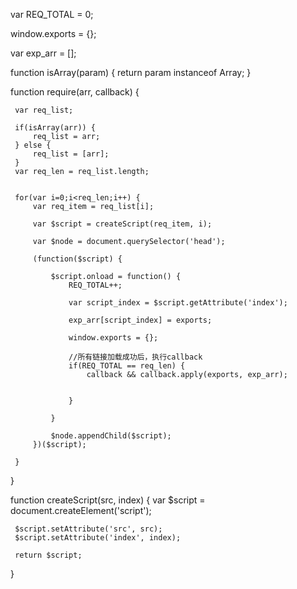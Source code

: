 var REQ_TOTAL = 0;

 window.exports = {};

 var exp_arr = [];


 function isArray(param) {
     return param instanceof Array;
 }


 function require(arr, callback) {

     var req_list;

     if(isArray(arr)) {
         req_list = arr;
     } else {
         req_list = [arr];
     }
     var req_len = req_list.length;


     for(var i=0;i<req_len;i++) {
         var req_item = req_list[i];

         var $script = createScript(req_item, i);

         var $node = document.querySelector('head');

         (function($script) {

             $script.onload = function() {
                 REQ_TOTAL++;

                 var script_index = $script.getAttribute('index');

                 exp_arr[script_index] = exports;

                 window.exports = {};

                 //所有链接加载成功后，执行callback
                 if(REQ_TOTAL == req_len) {
                     callback && callback.apply(exports, exp_arr);


                 }

             }

             $node.appendChild($script);
         })($script);

     }

 }

 function createScript(src, index) {
     var $script = document.createElement('script');

     $script.setAttribute('src', src);
     $script.setAttribute('index', index);

     return $script;
 }
